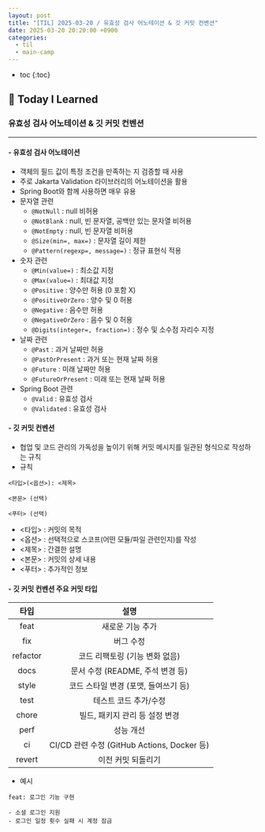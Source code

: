 ```yaml
---
layout: post
title: "[TIL] 2025-03-20 / 유효성 검사 어노테이션 & 깃 커밋 컨벤션"
date: 2025-03-20 20:20:00 +0900
categories: 
  - til
  - main-camp
---
```


* toc
{:toc}

## 📖 Today I Learned
### 유효성 검사 어노테이션 & 깃 커밋 컨벤션

<!-- <h4> 📃 </h4> -->

---

#### - 유효성 검사 어노테이션
- 객체의 필드 값이 특정 조건을 만족하는 지 검증할 때 사용
- 주로 Jakarta Validation 라이브러리의 어노테이션을 활용
- Spring Boot와 함께 사용하면 매우 유용
- 문자열 관련
  - `@NotNull` : null 비허용
  - `@NotBlank` : null, 빈 문자열, 공백만 있는 문자열 비허용
  - `@NotEmpty` : null, 빈 문자열 비허용
  - `@Size(min=, max=)` : 문자열 길이 제한
  - `@Pattern(regexp=, message=)` : 정규 표현식 적용
- 숫자 관련
  - `@Min(value=)` : 최소값 지정
  - `@Max(value=)` : 최대값 지정
  - `@Positive` : 양수만 허용 (0 포함 X)
  - `@PositiveOrZero` : 양수 및 0 허용
  - `@Negative` : 음수만 허용
  - `@NegativeOrZero` : 음수 및 0 허용
  - `@Digits(integer=, fraction=)` : 정수 및 소수점 자리수 지정
- 날짜 관련
  - `@Past` : 과거 날짜만 허용
  - `@PastOrPresent` : 과거 또는 현재 날짜 허용
  - `@Future` : 미래 날짜만 허용
  - `@FutureOrPresent` : 미래 또는 현재 날짜 허용
- Spring Boot 관련
  - `@Valid` : 유효성 검사
  - `@Validated` : 유효성 검사

#### - 깃 커밋 컨벤션
- 협업 및 코드 관리의 가독성을 높이기 위해 커밋 메시지를 일관된 형식으로 작성하는 규칙
- 규칙

```text
<타입>(<옵션>): <제목>

<본문> (선택)

<푸터> (선택)
```
- <타입> : 커밋의 목적
- <옵션> : 선택적으로 스코프(어떤 모듈/파일 관련인지)를 작성
- <제목> : 간결한 설명
- <본문> : 커밋의 상세 내용
- <푸터> : 추가적인 정보

#### - 깃 커밋 컨벤션 주요 커밋 타입

|   타입   |                    설명                     |
| :------: | :-----------------------------------------: |
|   feat   |              새로운 기능 추가               |
|   fix    |                  버그 수정                  |
| refactor |       코드 리팩토링 (기능 변화 없음)        |
|   docs   |      문서 수정 (README, 주석 변경 등)       |
|  style   |    코드 스타일 변경 (포맷, 들여쓰기 등)     |
|   test   |            테스트 코드 추가/수정            |
|  chore   |       빌드, 패키지 관리 등 설정 변경        |
|   perf   |                  성능 개선                  |
|    ci    | CI/CD 관련 수정 (GitHub Actions, Docker 등) |
|  revert  |             이전 커밋 되돌리기              |

- 예시

```
feat: 로그인 기능 구현

- 소셜 로그인 지원
- 로그인 일정 횟수 실패 시 계정 잠금
```

<!-- --- -->

<!-- <h2> 💬 </h2> -->

<!-- <h4>  </h4> -->
